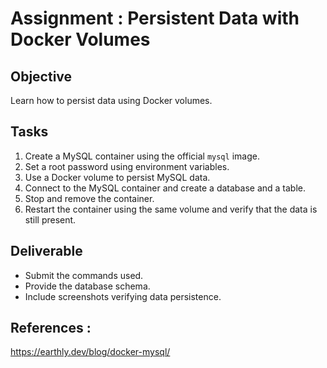 # Assignment : Persistent Data with Docker Volumes

## Objective
Learn how to persist data using Docker volumes.

## Tasks
1. Create a MySQL container using the official `mysql` image.
2. Set a root password using environment variables.
3. Use a Docker volume to persist MySQL data.
4. Connect to the MySQL container and create a database and a table.
5. Stop and remove the container.
6. Restart the container using the same volume and verify that the data is still present.

## Deliverable
- Submit the commands used.
- Provide the database schema.
- Include screenshots verifying data persistence.

## References : 
https://earthly.dev/blog/docker-mysql/
